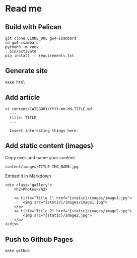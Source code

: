 # Read me

## Build with Pelican

```
git clone CLONE_URL gw4-isambard
cd gw4-isambard
python3 -m venv .
. bin/activate
pip install -r requirements.txt
```

## Generate site

```
make html
```

## Add article

```
vi content/CATEGORY/YYYY-mm-dd-TITLE.md
  ---
  title: TITLE
  ---

  Insert interesting things here.
```

## Add static content (images)

Copy over and name your content

```
content/images/TITLE-IMG_NAME.jpg
```

Embed it in Markdown
```
<div class="gallery">
    <h2>Photos</h2>

    <a title="Title 1" href="{static}/images/image1.jpg">
        <img src="{static}/images/image1.jpg">
    </a>
    <a title="Title 2" href="{static}/images/image2.jpg">
        <img src="{static}/image2.jpg">
    </a>
</div>

```

## Push to Github Pages
```
make github
```
